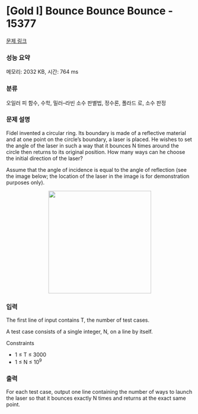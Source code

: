 # [Gold I] Bounce Bounce Bounce - 15377 

[문제 링크](https://www.acmicpc.net/problem/15377) 

### 성능 요약

메모리: 2032 KB, 시간: 764 ms

### 분류

오일러 피 함수, 수학, 밀러–라빈 소수 판별법, 정수론, 폴라드 로, 소수 판정

### 문제 설명

<p>Fidel invented a circular ring. Its boundary is made of a reflective material and at one point on the circle’s boundary, a laser is placed. He wishes to set the angle of the laser in such a way that it bounces N times around the circle then returns to its original position. How many ways can he choose the initial direction of the laser?</p>

<p>Assume that the angle of incidence is equal to the angle of reflection (see the image below; the location of the laser in the image is for demonstration purposes only).</p>

<p style="text-align:center"><img alt="" src="https://onlinejudgeimages.s3-ap-northeast-1.amazonaws.com/problem/15377/1.png" style="height:276px; width:277px"></p>

### 입력 

 <p>The first line of input contains T, the number of test cases.</p>

<p>A test case consists of a single integer, N, on a line by itself.</p>

<p>Constraints</p>

<ul>
	<li>1 ≤ T ≤ 3000</li>
	<li>1 ≤ N ≤ 10<sup>9</sup></li>
</ul>

### 출력 

 <p>For each test case, output one line containing the number of ways to launch the laser so that it bounces exactly N times and returns at the exact same point.</p>

